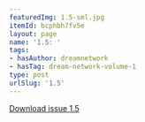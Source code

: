 ```yaml
---
featuredImg: 1.5-sml.jpg
itemId: bcphbh7fv5e
layout: page
name: '1.5: '
tags:
- hasAuthor: dreamnetwork
- hasTag: dream-network-volume-1
type: post
urlSlug: '1.5'
---
```

<a href="../files/pdfs/Volume_1/1.5_Dream_Network_Bulletin_Vol.1_No.5.pdf" download="">Download issue 1.5</a>